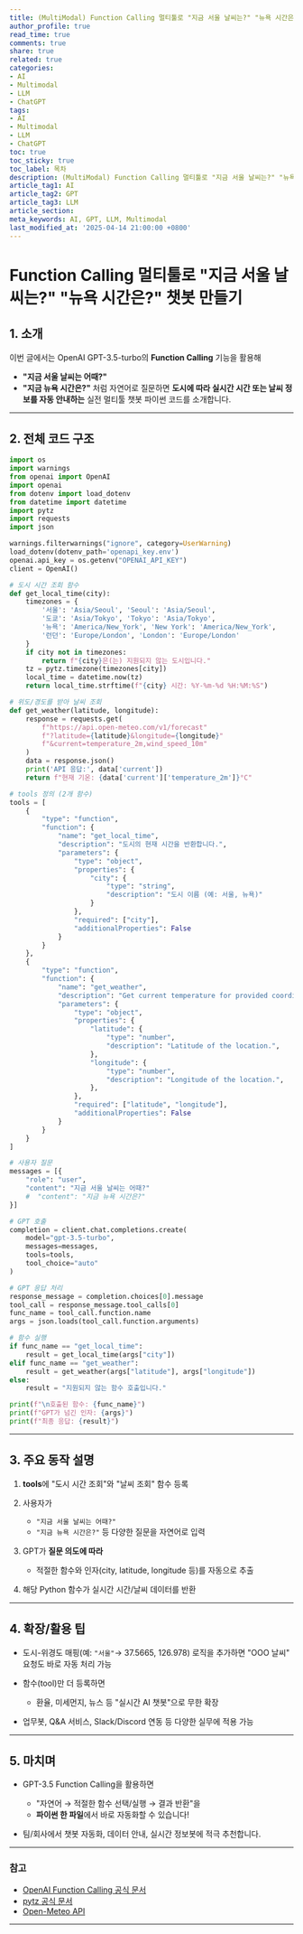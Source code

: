 ```yaml
---
title: (MultiModal) Function Calling 멀티툴로 "지금 서울 날씨는?" "뉴욕 시간은?" 챗봇 만들기
author_profile: true
read_time: true
comments: true
share: true
related: true
categories:
- AI
- Multimodal
- LLM
- ChatGPT
tags:
- AI
- Multimodal
- LLM
- ChatGPT
toc: true
toc_sticky: true
toc_label: 목차
description: (MultiModal) Function Calling 멀티툴로 "지금 서울 날씨는?" "뉴욕 시간은?" 챗봇 만들기
article_tag1: AI
article_tag2: GPT
article_tag3: LLM
article_section: 
meta_keywords: AI, GPT, LLM, Multimodal
last_modified_at: '2025-04-14 21:00:00 +0800'
---
```



# Function Calling 멀티툴로 "지금 서울 날씨는?" "뉴욕 시간은?" 챗봇 만들기

## 1. 소개

이번 글에서는 OpenAI GPT-3.5-turbo의 **Function Calling** 기능을 활용해

* **"지금 서울 날씨는 어때?"**
* **"지금 뉴욕 시간은?"**
  처럼 자연어로 질문하면
  **도시에 따라 실시간 시간 또는 날씨 정보를 자동 안내하는**
  실전 멀티툴 챗봇 파이썬 코드를 소개합니다.

---

## 2. 전체 코드 구조

```python
import os
import warnings
from openai import OpenAI
import openai
from dotenv import load_dotenv
from datetime import datetime
import pytz
import requests
import json

warnings.filterwarnings("ignore", category=UserWarning)
load_dotenv(dotenv_path='openapi_key.env')
openai.api_key = os.getenv("OPENAI_API_KEY")
client = OpenAI()

# 도시 시간 조회 함수
def get_local_time(city):
    timezones = {
        '서울': 'Asia/Seoul', 'Seoul': 'Asia/Seoul',
        '도쿄': 'Asia/Tokyo', 'Tokyo': 'Asia/Tokyo',
        '뉴욕': 'America/New_York', 'New York': 'America/New_York',
        '런던': 'Europe/London', 'London': 'Europe/London'
    }
    if city not in timezones:
        return f"{city}은(는) 지원되지 않는 도시입니다."
    tz = pytz.timezone(timezones[city])
    local_time = datetime.now(tz)
    return local_time.strftime(f"{city} 시간: %Y-%m-%d %H:%M:%S")

# 위도/경도를 받아 날씨 조회
def get_weather(latitude, longitude):
    response = requests.get(
        f"https://api.open-meteo.com/v1/forecast"
        f"?latitude={latitude}&longitude={longitude}"
        f"&current=temperature_2m,wind_speed_10m"
    )
    data = response.json()
    print('API 응답:', data['current'])
    return f"현재 기온: {data['current']['temperature_2m']}°C"

# tools 정의 (2개 함수)
tools = [
    {
        "type": "function",
        "function": {
            "name": "get_local_time",
            "description": "도시의 현재 시간을 반환합니다.",
            "parameters": {
                "type": "object",
                "properties": {
                    "city": {
                        "type": "string",
                        "description": "도시 이름 (예: 서울, 뉴욕)"
                    }
                },
                "required": ["city"],
                "additionalProperties": False
            }
        }
    },
    {
        "type": "function",
        "function": {
            "name": "get_weather",
            "description": "Get current temperature for provided coordinates in celsius.",
            "parameters": {
                "type": "object",
                "properties": {
                    "latitude": {
                        "type": "number",
                        "description": "Latitude of the location.",
                    },
                    "longitude": {
                        "type": "number",
                        "description": "Longitude of the location.",
                    },
                },
                "required": ["latitude", "longitude"],
                "additionalProperties": False
            }
        }
    }
]

# 사용자 질문
messages = [{
    "role": "user",
    "content": "지금 서울 날씨는 어때?"
    #  "content": "지금 뉴욕 시간은?"
}]

# GPT 호출
completion = client.chat.completions.create(
    model="gpt-3.5-turbo",
    messages=messages,
    tools=tools,
    tool_choice="auto"
)

# GPT 응답 처리
response_message = completion.choices[0].message
tool_call = response_message.tool_calls[0]
func_name = tool_call.function.name
args = json.loads(tool_call.function.arguments)

# 함수 실행
if func_name == "get_local_time":
    result = get_local_time(args["city"])
elif func_name == "get_weather":
    result = get_weather(args["latitude"], args["longitude"])
else:
    result = "지원되지 않는 함수 호출입니다."

print(f"\n호출된 함수: {func_name}")
print(f"GPT가 넘긴 인자: {args}")
print(f"최종 응답: {result}")
```

---

## 3. 주요 동작 설명

1. **tools**에 "도시 시간 조회"와 "날씨 조회" 함수 등록
2. 사용자가

   * `"지금 서울 날씨는 어때?"`
   * `"지금 뉴욕 시간은?"`
     등 다양한 질문을 자연어로 입력
3. GPT가 **질문 의도에 따라**

   * 적절한 함수와 인자(city, latitude, longitude 등)를 자동으로 추출
4. 해당 Python 함수가 실시간 시간/날씨 데이터를 반환

---

## 4. 확장/활용 팁

* 도시-위경도 매핑(예: `"서울"`→ 37.5665, 126.978) 로직을 추가하면
  "OOO 날씨" 요청도 바로 자동 처리 가능
* 함수(tool)만 더 등록하면

  * 환율, 미세먼지, 뉴스 등 "실시간 AI 챗봇"으로 무한 확장
* 업무봇, Q\&A 서비스, Slack/Discord 연동 등 다양한 실무에 적용 가능

---

## 5. 마치며

* GPT-3.5 Function Calling을 활용하면

  * "자연어 → 적절한 함수 선택/실행 → 결과 반환"을
  * **파이썬 한 파일**에서 바로 자동화할 수 있습니다!
* 팀/회사에서 챗봇 자동화, 데이터 안내, 실시간 정보봇에 적극 추천합니다.

---

### 참고

* [OpenAI Function Calling 공식 문서](https://platform.openai.com/docs/guides/function-calling)
* [pytz 공식 문서](https://pythonhosted.org/pytz/)
* [Open-Meteo API](https://open-meteo.com/)

---
